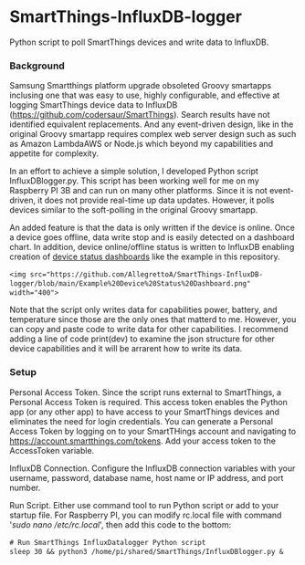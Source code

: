 # SmartThings-InfluxDB-logger
Python script to poll SmartThings devices and write data to InfluxDB.

### Background
Samsung Smartthings platform upgrade obsoleted Groovy smartapps inclusing one that was easy to use, highly configurable, and effective at logging SmartThings device data to InfluxDB (https://github.com/codersaur/SmartThings).  Search results have not identified equivalent replacements.  And any event-driven design, like in the original Groovy smartapp requires complex web server design such as such as Amazon LambdaAWS or Node.js which beyond my capabilities and appetite for complexity.

In an effort to achieve a simple solution, I developed Python script InfluxDBlogger.py.  This script has been working well for me on my Raspberry PI 3B and can run on many other platforms.  Since it is not event-driven, it does not provide real-time up data updates.  However, it polls devices similar to the soft-polling in the original Groovy smartapp.

An added feature is that the data is only written if the device is online.  Once a device goes offline, data write stop and is easily detected on a dashboard chart.  In addition, device online/offline status is written to InfluxDB enabling creation of [device status dashboards](https://github.com/AllegrettoA/SmartThings-InfluxDB-logger/blob/main/Example%20Device%20Status%20Dashboard.png) like the example in this repository.

    <img src="https://github.com/AllegrettoA/SmartThings-InfluxDB-logger/blob/main/Example%20Device%20Status%20Dashboard.png" width="400">

Note that the script only writes data for capabilities power, battery, and temperature since those are the only ones that matterd to me.  However, you can copy and paste code to write data for other capabilities.  I recommend adding a line of code print(dev) to examine the json structure for other device capabilities and it will be arrarent how to write its data.

### Setup
Personal Access Token.  Since the script runs external to SmartThings, a Personal Access Token is required.  This access token enables the Python app (or any other app) to have access to your SmartThings devices and eliminates the need for login credentials.  You can generate a Personal Access Token by logging on to your SmartTHings account and navigating to https://account.smartthings.com/tokens.  Add your access token to the AccessToken variable.

InfluxDB Connection.  Configure the InfluxDB connection variables with your username, password, database name, host name or IP address, and port number.

Run Script.  Either use command tool to run Python script or add to your startup file.  For Raspberry PI, you can modify rc.local file with command '*sudo nano /etc/rc.local*', then add this code to the bottom:

    # Run SmartThings InfluxDatalogger Python script
    sleep 30 && python3 /home/pi/shared/SmartThings/InfluxDBlogger.py &
